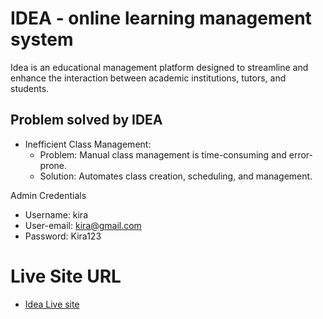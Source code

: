 # IDEA - online learning management system 

Idea  is an educational management platform designed to streamline and enhance the interaction between academic institutions, tutors, and students. 

<h2>Problem solved by IDEA</h2>
<ul>
  <li>
    Inefficient Class Management:

- Problem: Manual class management is time-consuming and error-prone.
- Solution: Automates class creation, scheduling, and management.
  </li>
</ul>

Admin Credentials
- Username: kira
- User-email: kira@gmail.com
- Password: Kira123

# Live Site URL
- [Idea Live site](https://thriving-snickerdoodle-b65ffc.netlify.app/)

